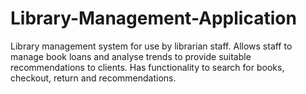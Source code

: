 # Library-Management-Application
Library management system for use by librarian staff. Allows staff to manage book loans and analyse trends to provide suitable recommendations to clients.  Has functionality to search for books, checkout, return and recommendations.
